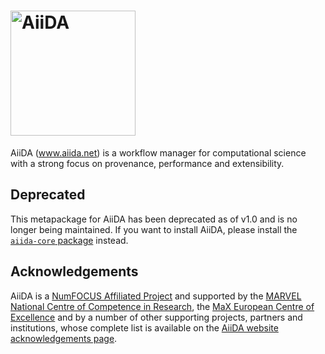 # <img src="http://www.aiida.net/wp-content/uploads/2020/06/logo_aiida.png" alt="AiiDA" width="200"/>

AiiDA (www.aiida.net) is a workflow manager for computational science with a strong focus on provenance, performance and extensibility.

## Deprecated

This metapackage for AiiDA has been deprecated as of v1.0 and is no longer being maintained.
If you want to install AiiDA, please install the [`aiida-core` package](https://pypi.org/project/aiida-core/) instead.

## Acknowledgements

AiiDA is a [NumFOCUS Affiliated Project](https://www.numfocus.org) and supported by the [MARVEL National Centre of Competence in Research](http://www.marvel-nccr.ch), the [MaX European Centre of Excellence](http://www.max-centre.eu) and by a number of other supporting projects, partners and institutions, whose complete list is available on the [AiiDA website acknowledgements page](http://www.aiida.net/acknowledgements/).
